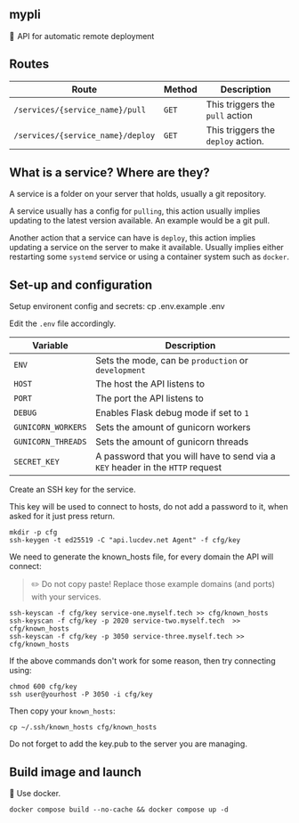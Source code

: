 ## mypli
🚀  API for automatic remote deployment

## Routes

| Route | Method | Description
| --- | --- | --- |
| `/services/{service_name}/pull` | `GET` | This triggers the `pull` action |
| `/services/{service_name}/deploy` | `GET` | This triggers the `deploy` action. |

## What is a service? Where are they?

A service is a folder on your server that holds, usually a git repository.

A service usually has a config for `pulling`, this action usually implies updating to the latest version available. An example would be a git pull.

Another action that a service can have is `deploy`, this action implies updating a service on the server to make it available. Usually implies either restarting some `systemd` service or using a container system such as `docker`.

## Set-up and configuration

Setup environent config and secrets:
	cp .env.example .env

Edit the `.env` file accordingly.

| Variable | Description |
| --- | --- |
| `ENV` | Sets the mode, can be `production` or `development` |
| `HOST` | The host the API listens to |
| `PORT` | The port the API listens to |
| `DEBUG` | Enables Flask debug mode if set to `1` |
| `GUNICORN_WORKERS` | Sets the amount of gunicorn workers |
| `GUNICORN_THREADS` | Sets the amount of gunicorn threads |
| `SECRET_KEY` | A password that you will have to send via a `KEY` header in the `HTTP` request |

Create an SSH key for the service.

This key will be used to connect to hosts, do not add a password to it, when asked for it just press return.

	mkdir -p cfg
	ssh-keygen -t ed25519 -C "api.lucdev.net Agent" -f cfg/key

We need to generate the known_hosts file, for every domain the API will connect:

> ✏️ Do not copy paste! Replace those example domains (and ports) with your services.

	ssh-keyscan -f cfg/key service-one.myself.tech >> cfg/known_hosts
	ssh-keyscan -f cfg/key -p 2020 service-two.myself.tech  >> cfg/known_hosts
	ssh-keyscan -f cfg/key -p 3050 service-three.myself.tech >> cfg/known_hosts

If the above commands don't work for some reason, then try connecting using:

	chmod 600 cfg/key
	ssh user@yourhost -P 3050 -i cfg/key

Then copy your `known_hosts`:

	cp ~/.ssh/known_hosts cfg/known_hosts

Do not forget to add the key.pub to the server you are managing.

## Build image and launch

🐳 Use docker.

	docker compose build --no-cache && docker compose up -d
